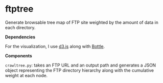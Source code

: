 ftptree
=======

Generate browsable tree map of FTP site weighted by the amount of data in each directory.

**Dependencies**

For the visualization, I use [d3.js](http://d3js.org/) along with [Bottle](http://bottlepy.org/).


**Components**

`crawltree.py`: takes an FTP URL and an output path and generates a JSON object
representing the FTP directory hierarchy along with the cumulative weight at
each node.

